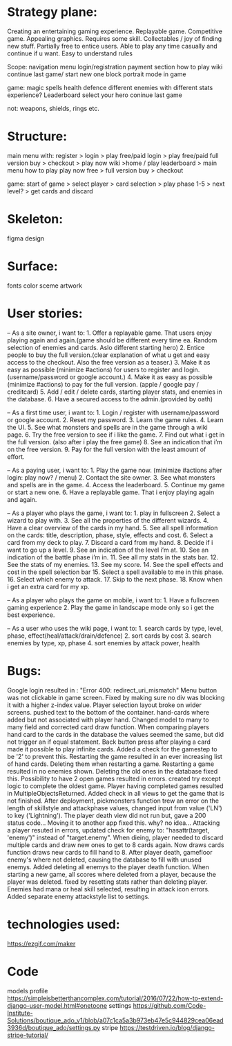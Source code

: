 # Strategy plane:

Creating an entertaining gaming experience.
Replayable game.
Competitive game.
Appealing graphics.
Requires some skill.
Collectables / joy of finding new stuff.
Partially free to entice users.
Able to play any time casually and continue if u want.
Easy to understand rules

Scope:
navigation menu
login/registration
payment section
how to play
wiki
continue last game/ start new one
block portrait mode in game

game:
magic spells
health
defence
different enemies with different stats
experience?
Leaderboard
select your hero
coninue last game

not: weapons, shields, rings etc.

# Structure:

main menu with:
register > login > play free/paid
login > play free/paid
full version buy > checkout > play now
wiki >home / play
leaderboard > main menu
how to play
play now free > full version buy > checkout

game:
start of game > select player > card selection  > play phase 1-5 > next level? > get cards and discard 

# Skeleton:

figma design

# Surface:

fonts
color sceme
artwork

# User stories:

– As a site owner, i want to:
    1. Offer a replayable game. That users enjoy playing again and again.(game should be different every time ea. Random selection of enemies and cards. Aslo different starting hero)
    2. Entice people to buy the full version.(clear explanation of what u get and easy access to the checkout. Also the free version as a teaser.)
    3. Make it as easy as possible (minimize #actions) for users to register and login. (username/password or google account.)
    4. Make it as easy as possible (minimize #actions) to pay for the full version. (apple / google pay / creditcard)
    5. Add / edit / delete cards, starting player stats, and enemies in the database.
    6. Have a secured access to the admin.(provided by oath)

– As a first time user, i want to:
    1. Login / register with username/password or google account.
    2. Reset my password.
    3. Learn the game rules.
    4. Learn the UI.
    5. See what monsters and spells are in the game through a wiki page.
    6. Try the free version to see if i like the game.
    7. Find out what i get in the full version. (also after i play the free game)
    8. See an indication that i’m on the free version.
    9. Pay for the full version with the least amount of effort.

– As a paying user, i want to:
    1. Play the game now. (minimize #actions after login: play now? / menu)
    2. Contact the site owner.
    3. See what monsters and spells are in the game.
    4. Access the leaderboard.
    5. Continue my game or start a new one.
    6. Have a replayable game. That i enjoy playing again and again.

– As a player who plays the game, i want to:
    1. play in fullscreen
    2. Select a wizard to play with.
    3. See all the properties of the different wizards.
    4. Have a clear overview of the cards in my hand.
    5. See all spell information on the cards: title, description, phase, style, effects and cost.
    6. Select  a card from my deck to play.
    7. Discard a card from my hand.
    8. Decide if i want to go up a level.
    9. See an indication of the level i’m at.
    10. See an indication of the battle phase i’m in.
    11. See all my stats in the stats bar.
    12. See the stats of my enemies.
    13. See my score.
    14. See the spell effects and cost in the spell selection bar
    15. Select a spell available to me in this phase.
    16. Select which enemy to attack.
    17. Skip to the next phase.
    18. Know when i get an extra card for my xp.

– As a player who plays the game on mobile, i want to:
    1. Have a fullscreen gaming experience
    2. Play the game in landscape mode only so i get the best experience.

– As a user who uses the wiki page, i want to:
    1. search cards by type, level, phase, effect(heal/attack/drain/defence)
    2. sort cards by cost
    3. search enemies by type, xp, phase
    4. sort enemies by attack power, health

# Bugs:

Google login resulted in : "Error 400: redirect_uri_mismatch"
Menu button was not clickable in game screen. Fixed by making sure no div was blocking it with a higher z-index value.
Player selection layout broke on wider screens. pushed text to the bottom of the container.
hand-cards where added but not associated with player hand. Changed model to many to many field and corrected card draw function.
When comparing players hand card to the cards in the database the values seemed the same, but did not trigger an if equal statement.
Back button press after playing a card made it possible to play infinite cards. Added a check for the gamestep to be '2' to prevent this.
Restarting the game resulted in an ever increasing list of hand cards. Deleting them when restarting a game.
Restarting a game resulted in no enemies shown. Deleting the old ones in the database fixed this.
Possibility to have 2 open games resulted in errors. created try except logic to complete the oldest game.
Player having completed games resulted in MultipleObjectsReturned. Added check in all views to get the game that is not finished.
After deployment, pickmonsters function trew an error on the length of skillstyle and attackphase values, changed input from value ('LN') to key ('Lightning').
The player death view did not run but, gave a 200 status code... Moving it to another app fixed this. why? no idea...
Attacking a player resuted in errors, updated check for enemy to: "hasattr(target, 'enemy')" instead of "target.enemy".
When dieing, player needed to discard multiple cards and draw new ones to get to 8 cards again. Now draws cards function draws new cards to fill hand to 8.
After player death, gamefloor enemy's where not deleted, causing the database to fill with unused enemys. Added deleting all enemys to the player death function.
When starting a new game, all scores where deleted from a player, because the player was deleted. fixed by resetting stats rather than deleting player.
Enemies had mana or heal skill selected, resulting in attack icon errors. Added separate enemy attackstyle list to settings.

# technologies used:

https://ezgif.com/maker


# Code

models profile
https://simpleisbetterthancomplex.com/tutorial/2016/07/22/how-to-extend-django-user-model.html#onetoone
settings
https://github.com/Code-Institute-Solutions/boutique_ado_v1/blob/a07c1ca5a3b973eb47e5c944829cea06ead3936d/boutique_ado/settings.py
stripe
https://testdriven.io/blog/django-stripe-tutorial/

